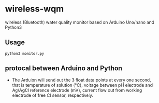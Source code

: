 # wireless-wqm
wireless (Bluetooth) water quality monitor based on Arduino Uno/nano and Python3

## Usage
`python3 monitor.py`

## protocal between Arduino and Python
- The Arduion will send out the 3 float data points at every one second, that is temperature of solution (℃), voltage between pH electrode and Ag/AgCl reference electrode (mV), current flow out from working electrode of free Cl sensor, respectively.
